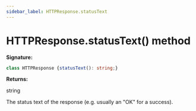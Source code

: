 ```yaml
---
sidebar_label: HTTPResponse.statusText
---
```

# HTTPResponse.statusText() method

**Signature:**

```typescript
class HTTPResponse {statusText(): string;}
```
**Returns:**

string

The status text of the response (e.g. usually an "OK" for a success).

